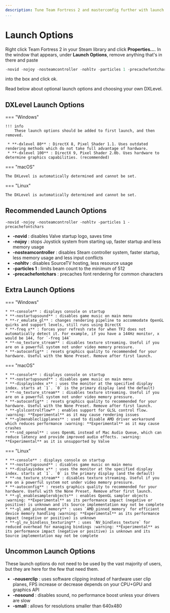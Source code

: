 ```yaml
---
description: Tune Team Fortress 2 and mastercomfig further with launch options.
...
```


# Launch Options

Right click Team Fortress 2 in your Steam library and click **Properties...**. In the window that appears, under **Launch Options**, remove
anything that's in there and paste

```c
-novid -nojoy -nosteamcontroller -nohltv -particles 1 -precachefontchars
```

into the box and click ok.

Read below about optional launch options and choosing your own DXLevel.

## DXLevel Launch Options

=== "Windows"

    !!! info
        These launch options should be added to first launch, and then removed.

     * **-dxlevel 80** : DirectX 8, Pixel Shader 1.1. Uses outdated rendering methods which do not take full advantage of hardware.
     * **-dxlevel 100** : DirectX 9, Pixel Shader 2.0b. Uses hardware to determine graphics capabilities. (recommended)

=== "macOS"

    The DXLevel is automatically determined and cannot be set.

=== "Linux"

    The DXLevel is automatically determined and cannot be set.

## Recommended Launch Options

`-novid -nojoy -nosteamcontroller -nohltv -particles 1 -precachefontchars`

* **-novid** : disables Valve startup logo, saves time
* **-nojoy** : stops Joystick system from starting up, faster startup and less memory usage
* **-nosteamcontroller** : disables Steam controller system, faster startup, less memory usage and less input conflicts
* **-nohltv** : disables SourceTV hosting, less resource usage
* **-particles 1** : limits beam count to the minimum of 512
* **-precachefontchars** : precaches font rendering for common characters

## Extra Launch Options

=== "Windows"

    * **-console** : displays console on startup
    * **-nostartupsound** : disables game music on main menu
    * **-r_emulate_gl** : changes rendering pipeline to accommodate OpenGL quirks and support levels, still runs using DirectX
    * **-freq x** : forces your refresh rate for when TF2 does not automatically detect it. For example, if you have a 144Hz monitor, x would be 144, for `-freq 144`
    * **-no_texture_stream** : disables texture streaming. Useful if you are on a powerful system not under video memory pressure.
    * **-autoconfig** : resets graphics quality to recommended for your hardware. Useful with the None Preset. Remove after first launch.

=== "macOS"

    * **-console** : displays console on startup
    * **-nostartupsound** : disables game music on main menu
    * **-displayindex x** : uses the monitor at the specified display index. starts at `1`. `0` is the primary display (and the default)
    * **-no_texture_stream** : disables texture streaming. Useful if you are on a powerful system not under video memory pressure.
    * **-autoconfig** : resets graphics quality to recommended for your hardware. Useful with the None Preset. Remove after first launch.
    * **-glslcontrolflow** : enables support for GLSL control flow. :warning: **Experimental** as it may cause rendering issues
    * **-glmenableclipplanes** : used to disable AMD driver workaround which reduces performance :warning: **Experimental** as it may cause crashes
    * **-snd_openal** : uses OpenAL instead of Mac Audio Queue, which can reduce latency and provide improved audio effects. :warning: **Experimental** as it is unsupported by Valve

=== "Linux"

    * **-console** : displays console on startup
    * **-nostartupsound** : disables game music on main menu
    * **-displayindex x** : uses the monitor at the specified display index. starts at `1`. `0` is the primary display (and the default)
    * **-no_texture_stream** : disables texture streaming. Useful if you are on a powerful system not under video memory pressure.
    * **-autoconfig** : resets graphics quality to recommended for your hardware. Useful with the None Preset. Remove after first launch.
    * **-gl_enablesamplerobjects** : enables OpenGL sampler objects :warning: **Experimental** as its performance impact (negative or positive) is unknown and its Source implementation may not be complete
    * **-gl_amd_pinned_memory** : uses `AMD_pinned_memory` for efficient device memory handling :warning: **Experimental** as its performance impact (negative or positive) is unknown
    * **-gl_nv_bindless_texturing** : uses `NV_bindless_texture` for reduced overhead for managing bindings :warning: **Experimental** as its performance impact (negative or positive) is unknown and its Source implementation may not be complete

## Uncommon Launch Options

These launch options do not need to be used by the vast majority of users, but they are here for the few that need them.

* **-nouserclip** : uses software clipping instead of hardware user clip planes, FPS increase or decrease depends on your CPU+GPU and graphics API
* **-nosound** : disables sound, no performance boost unless your drivers are slow
* **-small** : allows for resolutions smaller than 640x480
